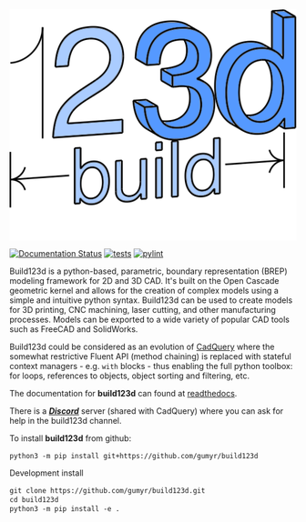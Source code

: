 <img align="center" src="docs/build123d_logo.svg">

[![Documentation Status](https://readthedocs.org/projects/build123d/badge/?version=latest)](https://build123d.readthedocs.io/en/latest/?badge=latest)
[![tests](https://github.com/gumyr/build123d/actions/workflows/test.yml/badge.svg)](https://github.com/gumyr/build123d/actions/workflows/test.yml)
[![pylint](https://github.com/gumyr/build123d/actions/workflows/lint.yml/badge.svg)](https://github.com/gumyr/build123d/actions/workflows/lint.yml)

Build123d is a python-based, parametric, boundary representation (BREP) modeling framework for 2D and 3D CAD. It's built on the Open Cascade geometric kernel and allows for the creation of complex models using a simple and intuitive python syntax. Build123d can be used to create models for 3D printing, CNC machining, laser cutting, and other manufacturing processes.  Models can be exported to a wide variety of popular CAD tools such as FreeCAD and SolidWorks.

Build123d could be considered as an evolution of [CadQuery](https://cadquery.readthedocs.io/en/latest/index.html) where the somewhat restrictive Fluent API (method chaining) is replaced with stateful context managers - e.g. `with` blocks - thus enabling the full python toolbox: for loops, references to objects, object sorting and filtering, etc.

The documentation for **build123d** can found at [readthedocs](https://build123d.readthedocs.io/en/latest/index.html).

There is a [***Discord***](https://discord.com/invite/Bj9AQPsCfx) server (shared with CadQuery) where you can ask for help in the build123d channel.

To install **build123d** from github:
```
python3 -m pip install git+https://github.com/gumyr/build123d
```
Development install
```
git clone https://github.com/gumyr/build123d.git
cd build123d
python3 -m pip install -e .
```